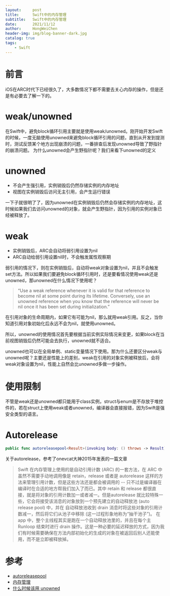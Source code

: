 ```yaml
---
layout:     post
title:      Swift中的内存管理
subtitle:   Swift中的内存管理
date:       2021/11/12
author:     HongWeiChen
header-img: img/blog-banner-dark.jpg
catalog: true
tags:
    - Swift
---
```


# 前言

iOS在ARC时代下已经很久了，大多数情况下都不需要去关心内存的操作，但是还是有必要去了解一下的。

# weak/unowned

在Swift中，避免block循环引用主要就是使用weak/unowned。刚开始开发Swift的时候，一度无脑使用unowned来避免block循环引用的问题，直到从开发到提测时，测试反馈某个地方出现崩溃的问题，一番排查后发现unowned导致了野指针的崩溃问题。
为什么unowned会产生野指针呢？我们来看下unowned的定义

# unowned

- 不会产生强引用，实例销毁后仍然存储实例的内存地址
- 视图在实例销毁后访问无主引用，会产生运行错误

一下子就很明了了，因为unowned在实例销毁后仍然会存储实例的内存地址，这时候如果我们去访问unowned的对象，就会产生野指针，因为引用的实例对象已经被释放了。

# weak

- 实例销毁后，ARC会自动将弱引用设置为nil
- ARC自动给弱引用设置nil时，不会触发属性观察期

弱引用的情况下，则在实例销毁后，自动将weak对象设置为nil，并且不会触发set方法。所以如果我们要避免block循环引用时，还是要看情况使用weak还是unowned，那unowned在什么情况下使用呢？

>“Use a weak reference whenever it is valid for that reference to become nil at some point during its lifetime. Conversely, use an unowned reference when you know that the reference will never be nil once it has been set during initialization.”

在引用对象的生命周期内，如果它有可能为nil，那么就用weak引用。反之，当你知道引用对象初始化后永远不会为nil，就使用unowned。

所以，unowned的使用情况首先要根据当前实例实际情况来变更，如果block在当前视图销毁后仍然可能会去执行，unowned就不适合。

unowned也可以在全局单例、static变量情况下使用。那为什么还要区分weak与unowned呢？主要还是性能上的差别，weak在引用的对象实例被释放后，会将weak对象设置为nil，性能上自然会比unowned多做一步操作。

# 使用限制

不管是weak还是unowned都只能用于class实例，struct与enum是不存放于堆控件的，若在struct上使用weak或者unowned，编译器会直接报错，因为Swift是强安全类型的语言。

# Autorelease

```Swift
public func autoreleasepool<Result>(invoking body: () throws -> Result) rethrows -> Result
```

关于autorelease，参考了onevcat大神2015年发表的一篇文章

>Swift 在内存管理上使用的是自动引用计数 (ARC) 的一套方法，在 ARC 中虽然不需要手动地调用像是 retain，release 或者是 autorelease 这样的方法来管理引用计数，但是这些方法还是都会被调用的 -- 只不过是编译器在编译时在合适的地方帮我们加入了而已。其中 retain 和 release 都很直接，就是将对象的引用计数加一或者减一。但是autorelease 就比较特殊一些，它会将接受该消息的对象放到一个预先建立的自动释放池 (auto release pool) 中，并在 自动释放池收到 drain 消息时将这些对象的引用计数减一，然后将它们从池子中移除 (这一过程形象地称为“抽干池子”)。
在 app 中，整个主线程其实是跑在一个自动释放池里的，并且在每个主 Runloop 结束时进行 drain 操作。这是一种必要的延迟释放的方式，因为我们有时候需要确保在方法内部初始化的生成的对象在被返回后别人还能使用，而不是立即被释放掉。




# 参考
- [autoreleasepool](https://swifter.tips/autoreleasepool/)
- [内存管理](https://www.jianshu.com/p/0d3b7b1b2495)
- [什么时候该用 unowned](https://www.jianshu.com/p/80aa703b6ffc)
